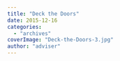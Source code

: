 ```yaml
---
title: "Deck the Doors"
date: 2015-12-16
categories: 
  - "archives"
coverImage: "Deck-the-Doors-3.jpg"
author: "adviser"
---
```



